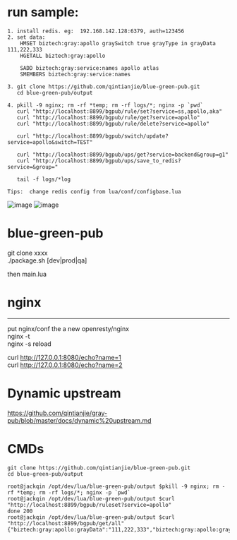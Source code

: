 
# run sample:
```
1. install redis. eg:  192.168.142.128:6379, auth=123456
2. set data:
    HMSET biztech:gray:apollo graySwitch true grayType in grayData 111,222,333
    HGETALL biztech:gray:apollo
    
    SADD biztech:gray:service:names apollo atlas
    SMEMBERS biztech:gray:service:names
    
3. git clone https://github.com/qintianjie/blue-green-pub.git
   cd blue-green-pub/output
   
4. pkill -9 nginx; rm -rf *temp; rm -rf logs/*; nginx -p `pwd`
   curl "http://localhost:8899/bgpub/rule/set?service=ss,apollo,aka"
   curl "http://localhost:8899/bgpub/rule/get?service=apollo"
   curl "http://localhost:8899/bgpub/rule/delete?service=apollo"
   
   curl "http://localhost:8899/bgpub/switch/update?service=apollo&switch=TEST"
   
   curl "http://localhost:8899/bgpub/ups/get?service=backend&group=g1"
   curl "http://localhost:8899/bgpub/ups/save_to_redis?service=&group="
   
   tail -f logs/*log
   
Tips:  change redis config from lua/conf/configbase.lua
```
![image](https://github.com/qintianjie/blue-green-pub/blob/master/docs/pics/blue_green_action.png)
![image](https://github.com/qintianjie/blue-green-pub/blob/master/docs/pics/blue_green_action_get_ups.png)

# blue-green-pub

git clone xxxx   
./package.sh [dev|prod|qa]  
  
then main.lua   

# nginx		
---		
put nginx/conf  the a new openresty/nginx	
nginx -t   
nginx -s reload  

curl http://127.0.0.1:8080/echo?name=1  
curl http://127.0.0.1:8080/echo?name=2  


# Dynamic upstream  
https://github.com/qintianjie/gray-pub/blob/master/docs/dynamic%20upstream.md 

# CMDs
```
git clone https://github.com/qintianjie/blue-green-pub.git
cd blue-green-pub/output

root@jackqin /opt/dev/lua/blue-green-pub/output $pkill -9 nginx; rm -rf *temp; rm -rf logs/*; nginx -p `pwd`
root@jackqin /opt/dev/lua/blue-green-pub/output $curl "http://localhost:8899/bgpub/ruleset?service=apollo"
done 200
root@jackqin /opt/dev/lua/blue-green-pub/output $curl "http://localhost:8899/bgpub/get/all"
{"biztech:gray:apollo:grayData":"111,222,333","biztech:gray:apollo:graySwitch":"true","biztech:gray:apollo:grayType":"in"}

```
